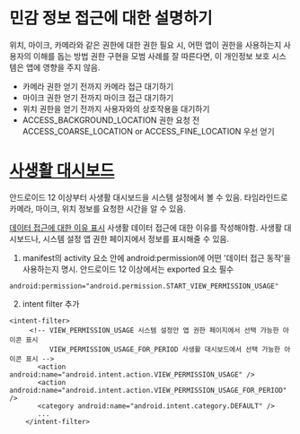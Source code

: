# 민감 정보 접근에 대한 설명하기
위치, 마이크, 카메라와 같은 권한에 대한 권한 필요 시, 어떤 앱이 권한을 사용하는지 사용자의 이해를 돕는 방법
권한 구현을 모범 사례를 잘 따른다면, 이 개인정보 보호 시스템은 앱에 영향을 주지 않음.
- 카메라 권한 얻기 전까지 카메라 접근 대기하기
- 마이크 권한 얻기 전까지 마이크 접근 대기하기
- 위치 권한을 얻기 전까지 사용자와의 상호작용을 대기하기
- ACCESS_BACKGROUND_LOCATION 권한 요청 전 ACCESS_COARSE_LOCATION or ACCESS_FINE_LOCATION 우선 얻기

# [사생활 대시보드](https://developer.android.com/training/permissions/explaining-access#privacy-dashboard)

안드로이드 12 이상부터 사생활 대시보드을 시스템 설정에서 볼 수 있음. 타임라인드로 카메라, 마이크, 위치 정보를 요청한 시간을 알 수 있음.

[데이터 접근에 대한 이유 표시](https://developer.android.com/training/permissions/explaining-access#privacy-dashboard-show-rationale)
사생활 데이터 접근에 대한 이유를 작성해야함. 사생활 대시보드나, 시스템 설정 앱 권한 페이지에서 정보를 표시해줄 수 있음. 

1. manifest의 activity 요소 안에 android:permission에 어떤 '데이터 접근 동작'을 사용하는지 명시.
안드로이드 12 이상에서는 exported 요소 필수
```
android:permission="android.permission.START_VIEW_PERMISSION_USAGE"
```
2. intent filter 추가
```
<intent-filter>
     <!-- VIEW_PERMISSION_USAGE 시스템 설정안 앱 권한 페이지에서 선택 가능한 아이콘 표시
          VIEW_PERMISSION_USAGE_FOR_PERIOD 사생활 대시보드에서 선택 가능한 아이콘 표시 -->
       <action android:name="android.intent.action.VIEW_PERMISSION_USAGE" />
       <action android:name="android.intent.action.VIEW_PERMISSION_USAGE_FOR_PERIOD" />
       <category android:name="android.intent.category.DEFAULT" />
       ...
    </intent-filter>
```
